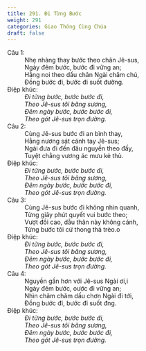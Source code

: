 ```yaml
---
title: 291. Đi Từng Bước
weight: 291
categories: Giao Thông Cùng Chúa
draft: false
---
```

<dl><dt>Câu 1:</dt><dd data-verse="1">Nhẹ nhàng thay bước theo chân Jê-sus, <br/>Ngày đêm bước, bước đi vững an; <br/>Hằng noi theo dấu chân Ngài chăm chú, <br/>Đồng bước đi, bước đi suốt đường. </dd><dt>Điệp khúc:</dt><dd data-chorus="1"><em>Đi từng bước, bước bước đi, <br/>Theo Jê-sus tôi băng sương, <br/>Đêm ngày bước, bước bước đi, <br/>Theo gót Jê-sus trọn đường. </em></dd><dt>Câu 2:</dt><dd data-verse="2">Cùng Jê-sus bước đi an bình thay, <br/>Hằng nương sát cánh tay Jê-sus; <br/>Ngài đưa đi đến đâu nguyền theo đấy, <br/>Tuyệt chẳng vương ác mưu kẻ thù. </dd><dt>Điệp khúc:</dt><dd data-chorus="1"><em>Đi từng bước, bước bước đi, <br/>Theo Jê-sus tôi băng sương, <br/>Đêm ngày bước, bước bước đi, <br/>Theo gót Jê-sus trọn đường. </em></dd><dt>Câu 3:</dt><dd data-verse="3">Cùng Jê-sus bước đi không nhìn quanh, <br/>Từng giây phút quyết vui bước theo; <br/>Vượt đồi cao, dẫu thân này không cánh, <br/>Từng bước tôi cứ thong thả trèo.o </dd><dt>Điệp khúc:</dt><dd data-chorus="1"><em>Đi từng bước, bước bước đi, <br/>Theo Jê-sus tôi băng sương, <br/>Đêm ngày bước, bước bước đi, <br/>Theo gót Jê-sus trọn đường. </em></dd><dt>Câu 4:</dt><dd data-verse="4">Nguyền gần hơn với Jê-sus Ngài ơi,i <br/>Ngày đêm bước, oước đi vững an; <br/>Nhìn chăm chăm dấu chơn Ngài đi tới, <br/>Đồng bước đi, bước đi suốt đng. </dd><dt>Điệp khúc:</dt><dd data-chorus="1"><em>Đi từng bước, bước bước đi, <br/>Theo Jê-sus tôi băng sương, <br/>Đêm ngày bước, bước bước đi, <br/>Theo gót Jê-sus trọn đường. </em></dd></dl>